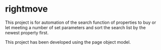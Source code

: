 # rightmove

This project is for automation of the search function of properties to buy or let meeting a number of set parameters and sort the search list by the newest property first.

This project has been developed using the page object model.
